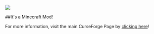 ![](https://raw.githubusercontent.com/Ellpeck/ActuallyAdditions/master/pics/logo.png)

##It's a Minecraft Mod!

For more information, visit the main CurseForge Page by [clicking here](http://minecraft.curseforge.com/projects/actually-additions)!